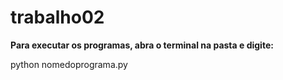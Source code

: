 # trabalho02

<b>Para executar os programas, abra o terminal na pasta e digite:</b><br />
<p>  python nomedoprograma.py</p><br />
